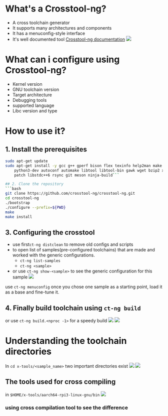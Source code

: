 
# What's a Crosstool-ng?
- A cross toolchain generator
- It supports many architectures and components
- It has a menuconfig-style interface
- It's well documented tool [Crosstool-ng documentation](https://crosstool-ng.github.io/docs/)
![](Screenshot%20from%202024-07-26%2023-10-59.png)


# What can i configure using Crosstool-ng?
- Kernel version
- GNU toolchain version
- Target architecture
- Debugging tools 
- supported language
- Libc version and type

# How to use it?
## 1. Install the prerequisites 
```bash
sudo apt-get update
sudo apt-get install -y gcc g++ gperf bison flex texinfo help2man make libncurses5-dev \
    python3-dev autoconf automake libtool libtool-bin gawk wget bzip2 xz-utils unzip \
    patch libstdc++6 rsync git meson ninja-build```

## 2. Clone the repository
```bash
git clone https://github.com/crosstool-ng/crosstool-ng.git
cd crosstool-ng
./bootstrap
./configure --prefix=${PWD}
make
make install

```
## 3. Configuring the crosstool
- use first`ct-ng distclean` to remove old configs and scripts
- to open list of samples(pre-configured toolchains) that are made and worked with the generic configurations.
    - `ct-ng list-samples`
    - `ct-ng <sample>`
- or use `ct-ng show-<sample>` to see the generic configuration for this sample
![](Screenshot%20from%202024-07-26%2018-41-08.png)

use `ct-ng menuconfig` once you chose one sample as a starting point, load it as a base and fine-tune it.

## 4. Finally build toolchain using `ct-ng build`
or use `ct-ng build.<nproc -1>` for a speedy build
![](Screenshot%20from%202024-07-26%2018-56-17.png)
![](Screenshot%20from%202024-07-26%2023-20-57.png)

# Understanding the toolchain directories
In `cd x-tools/<sample_name>` two important directories exist
![](Screenshot%20from%202024-07-26%2023-30-14%201.png)
![](Screenshot%20from%202024-07-26%2023-36-32.png)
## The tools used for cross compiling 
in `$HOME/x-tools/aarch64-rpi3-linux-gnu/bin`
![](Screenshot%20from%202024-07-26%2023-42-53.png)
### using cross compilation tool to see the difference
